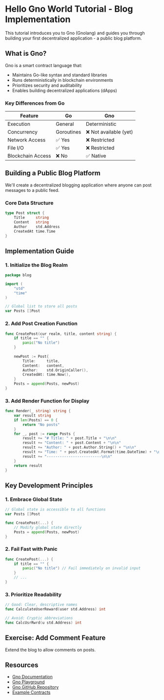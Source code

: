 # Hello Gno World Tutorial - Blog Implementation

This tutorial introduces you to Gno (Gnolang) and guides you through building your first decentralized application - a public blog platform.

## What is Gno?
Gno is a smart contract language that:
- Maintains Go-like syntax and standard libraries
- Runs deterministically in blockchain environments
- Prioritizes security and auditability
- Enables building decentralized applications (dApps)

### Key Differences from Go
| Feature          | Go        | Gno        |
|------------------|-----------|------------|
| Execution        | General   | Deterministic |
| Concurrency      | Goroutines| ❌ Not available (yet) |
| Network Access   | ✅ Yes    | ❌ Restricted |
| File I/O         | ✅ Yes    | ❌ Restricted |
| Blockchain Access| ❌ No     | ✅ Native  |

## Building a Public Blog Platform
We'll create a decentralized blogging application where anyone can post messages to a public feed.

### Core Data Structure
```go
type Post struct {
    Title     string
    Content   string
    Author    std.Address
    CreatedAt time.Time
}
```

## Implementation Guide

### 1. Initialize the Blog Realm
```go
package blog

import (
    "std"
    "time"
)

// Global list to store all posts
var Posts []Post
```

### 2. Add Post Creation Function
```go
func CreatePost(cur realm, title, content string) {
    if title == "" {
        panic("No title")
    }
    
    newPost := Post{
        Title:     title,
        Content:   content,
        Author:    std.OriginCaller(),
        CreatedAt: time.Now(),
    }
    Posts = append(Posts, newPost)
}
```

### 3. Add Render Function for Display
```go
func Render(_ string) string {
    var result string
    if len(Posts) == 0 {
        return "No posts"
    }
    for _, post := range Posts {
        result += "# Title: " + post.Title + "\n\n"
        result += "Content: " + post.Content + "\n\n"
        result += "Author: " + post.Author.String() + "\n\n"
        result += "Time: " + post.CreatedAt.Format(time.DateTime) + "\n\n"
        result += "-------------------------\n\n"
    }
    return result
}
```

## Key Development Principles

### 1. Embrace Global State
```go
// Global state is accessible to all functions
var Posts []Post

func CreatePost(...) {
    // Modify global state directly
    Posts = append(Posts, newPost)
}
```

### 2. Fail Fast with Panic
```go
func CreatePost(...) {
    if title == "" {
        panic("No title") // Fail immediately on invalid input
    }
    // ...
}
```

### 3. Prioritize Readability
```go
// Good: Clear, descriptive names
func CalculateUserReward(user std.Address) int

// Avoid: Cryptic abbreviations
func CalcUsrRwrd(u std.Address) int
```

## Exercise: Add Comment Feature
Extend the blog to allow comments on posts.

## Resources
- [Gno Documentation](https://docs.gno.land)
- [Gno Playground](https://play.gno.land)
- [Gno GitHub Repository](https://github.com/gnolang/gno)
- [Example Contracts](https://gno.land/r/demo)